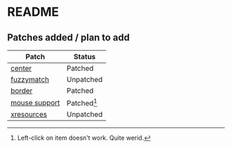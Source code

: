 # README
## Patches added / plan to add
Patch | Status |
---|---|
[center](https://tools.suckless.org/dmenu/patches/center/)  | Patched |
[fuzzymatch](https://tools.suckless.org/dmenu/patches/fuzzymatch/) | Unpatched |
[border](https://tools.suckless.org/dmenu/patches/border/) | Patched |
[mouse support](https://tools.suckless.org/dmenu/patches/mouse-support/) | Patched[^1] |
[xresources](https://tools.suckless.org/dmenu/patches/xresources-alt/) | Unpatched |
[^1]:Left-click on item doesn't work. Quite werid.
